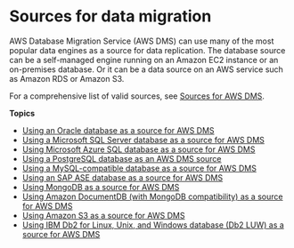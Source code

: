 # Sources for data migration<a name="CHAP_Source"></a>

AWS Database Migration Service \(AWS DMS\) can use many of the most popular data engines as a source for data replication\. The database source can be a self\-managed engine running on an Amazon EC2 instance or an on\-premises database\. Or it can be a data source on an AWS service such as Amazon RDS or Amazon S3\.

For a comprehensive list of valid sources, see [Sources for AWS DMS](CHAP_Introduction.Sources.md#CHAP_Introduction.Sources.title)\.

**Topics**
+ [Using an Oracle database as a source for AWS DMS](CHAP_Source.Oracle.md)
+ [Using a Microsoft SQL Server database as a source for AWS DMS](CHAP_Source.SQLServer.md)
+ [Using Microsoft Azure SQL database as a source for AWS DMS](CHAP_Source.AzureSQL.md)
+ [Using a PostgreSQL database as an AWS DMS source](CHAP_Source.PostgreSQL.md)
+ [Using a MySQL\-compatible database as a source for AWS DMS](CHAP_Source.MySQL.md)
+ [Using an SAP ASE database as a source for AWS DMS](CHAP_Source.SAP.md)
+ [Using MongoDB as a source for AWS DMS](CHAP_Source.MongoDB.md)
+ [Using Amazon DocumentDB \(with MongoDB compatibility\) as a source for AWS DMS](CHAP_Source.DocumentDB.md)
+ [Using Amazon S3 as a source for AWS DMS](CHAP_Source.S3.md)
+ [Using IBM Db2 for Linux, Unix, and Windows database \(Db2 LUW\) as a source for AWS DMS](CHAP_Source.DB2.md)
